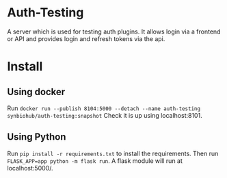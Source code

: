 # Auth-Testing
A server which is used for testing auth plugins. It allows login via a frontend or API and provides login and refresh tokens via the api.

# Install
## Using docker
Run `docker run --publish 8104:5000 --detach --name auth-testing synbiohub/auth-testing:snapshot`
Check it is up using localhost:8101.  

## Using Python
Run `pip install -r requirements.txt` to install the requirements. Then run `FLASK_APP=app python -m flask run`. A flask module will run at localhost:5000/.
